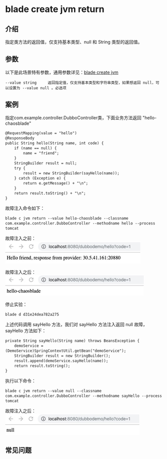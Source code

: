 # blade create jvm return
## 介绍
指定类方法的返回值，仅支持基本类型、null 和 String 类型的返回值。

## 参数
以下是此场景特有参数，通用参数详见：[blade create jvm](blade_create_jvm)
```
--value string     返回指定值，仅支持基本类型和字符串类型，如果想返回 null，可以设置为 --value null 。必选项
```

## 案例
指定com.example.controller.DubboController类，下面业务方法返回 "hello-chaosblade"
```
@RequestMapping(value = "hello")
@ResponseBody
public String hello(String name, int code) {
    if (name == null) {
        name = "friend";
    }
    StringBuilder result = null;
    try {
        result = new StringBuilder(sayHello(name));
    } catch (Exception e) {
        return e.getMessage() + "\n";
    }
    return result.toString() + "\n";
}
```

故障注入命令如下：
```
blade c jvm return --value hello-chaosblade --classname com.example.controller.DubboController --methodname hello --process tomcat
```

故障注入之前：
![](media/15758728222521/15758791534572.jpg)

故障注入之后：
![](media/15758728222521/15758792025977.jpg)

停止实验：
```
blade d d31e24dea782a275
```

上述代码调用 sayHello 方法，我们对 sayHello 方法注入返回 null 故障，sayHello 方法如下：
```
private String sayHello(String name) throws BeansException {
    demoService = (DemoService)SpringContextUtil.getBean("demoService");
    StringBuilder result = new StringBuilder();
    result.append(demoService.sayHello(name));
    return result.toString();
}
```

执行以下命令：
```
blade c jvm return --value null --classname com.example.controller.DubboController --methodname sayHello --process tomcat
```
故障注入之后：
![](media/15758728222521/15758793979757.jpg)



## 常见问题